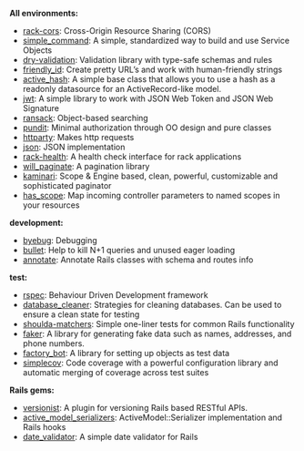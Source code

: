 
**All environments:**
- [rack-cors](https://github.com/cyu/rack-cors): Cross-Origin Resource Sharing (CORS)
- [simple_command](https://github.com/nebulab/simple_command): A simple, standardized way to build and use Service Objects
- [dry-validation](https://github.com/dry-rb/dry-validation): Validation library with type-safe schemas and rules
- [friendly_id](https://github.com/norman/friendly_id): Create pretty URL’s and work with human-friendly strings
- [active_hash](https://github.com/zilkey/active_hash): A simple base class that allows you to use a hash as a readonly datasource for an ActiveRecord-like model.
- [jwt](https://github.com/lcobucci/jwt): A simple library to work with JSON Web Token and JSON Web Signature
- [ransack](https://github.com/activerecord-hackery/ransack): Object-based searching
- [pundit](https://github.com/varvet/pundit): Minimal authorization through OO design and pure classes
- [httparty](https://github.com/jnunemaker/httparty): Makes http requests
- [json](https://github.com/flori/json): JSON implementation
- [rack-health](https://github.com/mirakui/rack-health): A health check interface for rack applications
- [will_paginate](https://github.com/mislav/will_paginate): A pagination library
- [kaminari](https://github.com/kaminari/kaminari): Scope & Engine based, clean, powerful, customizable and sophisticated paginator
- [has_scope](https://github.com/plataformatec/has_scope): Map incoming controller parameters to named scopes in your resources

**development:**
- [byebug](https://github.com/deivid-rodriguez/byebug): Debugging
- [bullet](https://github.com/flyerhzm/bullet): Help to kill N+1 queries and unused eager loading
- [annotate](https://github.com/ctran/annotate_models): Annotate Rails classes with schema and routes info

**test:**
- [rspec](https://github.com/dchelimsky/rspec): Behaviour Driven Development framework
- [database_cleaner](https://github.com/DatabaseCleaner/database_cleaner): Strategies for cleaning databases. Can be used to ensure a clean state for testing
- [shoulda-matchers](https://github.com/thoughtbot/shoulda-matchers): Simple one-liner tests for common Rails functionality
- [faker](https://github.com/faker-ruby/faker): A library for generating fake data such as names, addresses, and phone numbers.
- [factory_bot](https://github.com/thoughtbot/factory_bot): A library for setting up objects as test data
- [simplecov](https://github.com/colszowka/simplecov): Code coverage with a powerful configuration library and automatic merging of coverage across test suites

**Rails gems:**
- [versionist](https://github.com/bploetz/versionist): A plugin for versioning Rails based RESTful APIs.
- [active_model_serializers](https://github.com/rails-api/active_model_serializers): ActiveModel::Serializer implementation and Rails hooks
- [date_validator](https://github.com/codegram/date_validator): A simple date validator for Rails